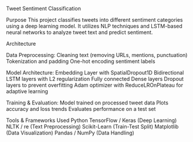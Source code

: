 Tweet Sentiment Classification

Purpose
This project classifies tweets into different sentiment categories using a deep learning model. It utilizes NLP techniques and LSTM-based neural networks to analyze tweet text and predict sentiment.

Architecture

Data Preprocessing:
Cleaning text (removing URLs, mentions, punctuation)
Tokenization and padding
One-hot encoding sentiment labels

Model Architecture:
Embedding Layer with SpatialDropout1D
Bidirectional LSTM layers with L2 regularization
Fully connected Dense layers
Dropout layers to prevent overfitting
Adam optimizer with ReduceLROnPlateau for adaptive learning

Training & Evaluation:
Model trained on processed tweet data
Plots accuracy and loss trends
Evaluates performance on a test set

Tools & Frameworks Used
Python
TensorFlow / Keras (Deep Learning)
NLTK / re (Text Preprocessing)
Scikit-Learn (Train-Test Split)
Matplotlib (Data Visualization)
Pandas / NumPy (Data Handling)

